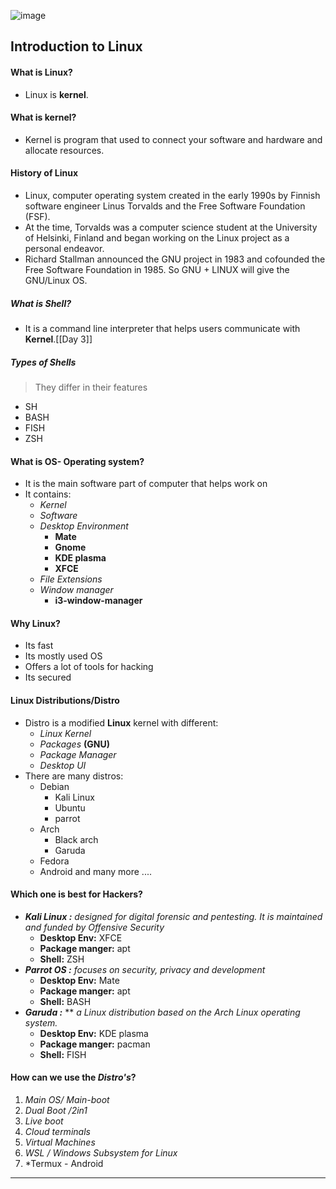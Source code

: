 ![image](https://github.com/Mistire/GTSTv1/assets/96515111/38e73afa-d9e3-42ad-b81c-746ad3dccacf)
## Introduction to Linux
#### What is Linux?
- Linux is **kernel**.
#### What is kernel?
- Kernel is program that used to connect your software and hardware and allocate resources.
#### History of Linux
- Linux, computer operating system created in the early 1990s by Finnish software engineer Linus Torvalds and the Free Software Foundation (FSF).
- At the time, Torvalds was a computer science student at the University of Helsinki, Finland and began working on the Linux project as a personal endeavor.
- Richard Stallman announced the GNU project in 1983 and cofounded the Free Software Foundation in 1985. So GNU + LINUX will give the GNU/Linux OS.
##### What is Shell?
- It is a command line interpreter that helps users communicate with **Kernel**.[[Day 3]]
##### Types of Shells
> They differ in their features
- SH
- BASH
- FISH
- ZSH
#### What is OS- Operating system?
- It is the main software part of computer that helps work on
- It contains: 
	- *Kernel*
	- *Software*
	- *Desktop Environment*
		- **Mate**
		- **Gnome**
		- **KDE plasma**
		- **XFCE** 
	- *File Extensions*
	- *Window manager*
		- **i3-window-manager**
#### Why Linux?
- Its fast
- Its mostly used OS
- Offers a lot of tools for hacking
- Its secured
#### Linux Distributions/Distro
- Distro is a modified **Linux** kernel with different:
	- *Linux Kernel*
	- *Packages* **(GNU)**
	- *Package Manager*
	- *Desktop UI*
- There are many distros: 
	- Debian
		- Kali Linux
		- Ubuntu
		- parrot
	- Arch
		- Black arch
		- Garuda
	- Fedora
	- Android and many more ....
#### Which one is best for Hackers?
- ***Kali Linux :*** *designed for digital forensic and pentesting. It is maintained and funded by Offensive Security*
	- **Desktop Env:** XFCE
	- **Package manger:** apt
	- **Shell:** ZSH
- ***Parrot OS :*** *focuses on security, privacy and development*
	- **Desktop Env:** Mate
	- **Package manger:** apt
	- **Shell:** BASH
- ***Garuda :*** ** *a Linux distribution based on the Arch Linux operating system.*
	-  **Desktop Env:** KDE plasma
	- **Package manger:** pacman
	- **Shell:** FISH
#### How can we use the *Distro's*?
1. *Main OS/ Main-boot*
2. *Dual Boot /2in1*
3. *Live boot*
4. *Cloud terminals*
5. *Virtual Machines*
6. *WSL / Windows Subsystem for Linux*
7. *Termux - Android
---


